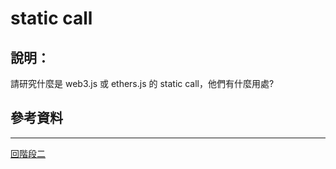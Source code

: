 # static call

## 說明：
請研究什麼是 web3.js 或 ethers.js 的 static call，他們有什麼用處?



## 參考資料

---
[回階段二](./README.md)